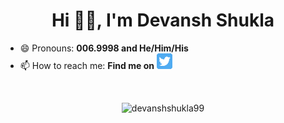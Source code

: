<h1 align="center"> Hi 👋🏻, I'm Devansh Shukla </h1>

<!--
**devanshshukla99/devanshshukla99** is a ✨ _special_ ✨ repository because its `README.md` (this file) appears on your GitHub profile.

Here are some ideas to get you started:

- 🔭 I’m currently working on ...
- 🌱 I’m currently learning ...
- 👯 I’m looking to collaborate on ...
- 🤔 I’m looking for help with ...
- 💬 Ask me about ...
- 📫 How to reach me: ...
- 😄 Pronouns: ...
- ⚡ Fun fact: ...
📫 How to reach me: **devanshshukla99@outlook.com**

 - 😄 Pronouns: 006.9998 :) 
 - 📫 How to reach me: Drop an email at [devanshshukla99@outlook.com](mailto:devanshshukla99@outlook.com)

-->

 - 😄 Pronouns: <b>006.9998 and He/Him/His</b>
 - 📫 How to reach me: <b>Find me on</b> <a href="https://twitter.com/devanshshukla99"> <img height="25" src="https://github.com/devanshshukla99/devanshshukla99/blob/master/icon/twitter.png?raw=true"></a> 
     

</br>
<p align="left"> </p><p align="center"> 
  <img src=https://github-readme-stats.vercel.app/api?username=devanshshukla99&show_icons=true&count_private=true alt=devanshshukla99 /> 
</p>

<!--
[![Twitter][1.2]][1]
[1.1]: https://github.com/devanshshukla99/devanshshukla99/blob/master/icon/twitter.png?raw=true
[1.2]: http://i.imgur.com/wWzX9uB.png
[1]: https://twitter.com/devanshshukla99
-->
